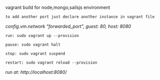 vagrant build for node,mongo,sailsjs environment

`to add another port just declare another instance in vagrant file`

*config.vm.network "forwarded_port", guest: 80, host: 8080*

`run: sudo vagrant up --provision`

`pause: sudo vagrant halt`

`stop: sudo vagrant suspend`

`restart: sudo vagrant reload --provision`

*run at: http://localhost:8080/*
